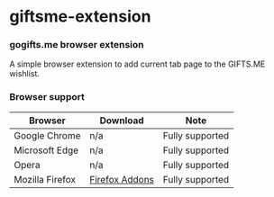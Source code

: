 # giftsme-extension
### gogifts.me browser extension
A simple browser extension to add current tab page to the GIFTS.ME wishlist.

### Browser support
|Browser|Download|Note|
|--|--|--|
|Google Chrome|n/a|Fully supported|
|Microsoft Edge|n/a|Fully supported|
|Opera|n/a|Fully supported|
|Mozilla Firefox|[Firefox Addons](https://addons.mozilla.org/en-US/firefox/addon/gogiftsme/)|Fully supported|
